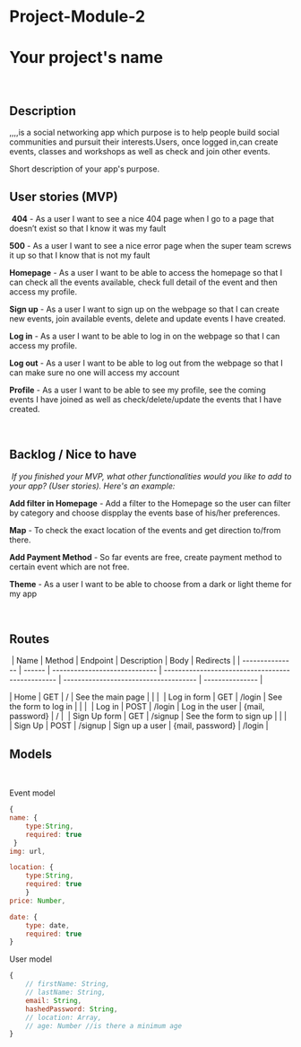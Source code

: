 # Project-Module-2
# Your project's name

​

## Description

​,,,,is a social networking app which purpose is to help people build social communities and pursuit their interests.Users, once logged in,can create events, classes and workshops as well as check and join other events.

Short description of your app's purpose.
​

## User stories (MVP)

​
**404** - As a user I want to see a nice 404 page when I go to a page that doesn’t exist so that I know it was my fault

**500** - As a user I want to see a nice error page when the super team screws it up so that I know that is not my fault

**Homepage** - As a user I want to be able to access the homepage so that I can check all the events available, check full detail of the event and then access my profile.

**Sign up** - As a user I want to sign up on the webpage so that I can create new events, join available events, delete and update events I have created.

**Log in** - As a user I want to be able to log in on the webpage so that I can access my profile.

**Log out** - As a user I want to be able to log out from the webpage so that I can make sure no one will access my account

**Profile** - As a user I want to be able to see my profile, see the coming events I have joined as well as check/delete/update the events that I have created.

​​

## Backlog / Nice to have

​
_If you finished your MVP, what other functionalities would you like to add to your app? (User stories). Here's an example:_

**Add filter in Homepage** - Add a filter to the Homepage so the user can filter by category and choose dispplay the events base of his/her preferences.

**Map** - To check the exact location of the events and get direction to/from there.

**Add Payment Method** - So far events are free, create payment method to certain event which are not free.

**Theme** - As a user I want to be able to choose from a dark or light theme for my app

​
## Routes

​
| Name | Method | Endpoint | Description | Body | Redirects |
| --------------- | ------ | ----------------------------- | ------------------------------------------------ | ------------------------------------- | --------------- |

| Home | GET | / | See the main page | | |
​
| Log in form | GET | /login | See the form to log in | | |
​
| Log in | POST | /login | Log in the user | {mail, password} | / |
​
| Sign Up form | GET | /signup | See the form to sign up | | |
​
| Sign Up | POST | /signup | Sign up a user | {mail, password} | /login |
​

## Models

​

Event model

```js
{
name: {
    type:String,
    required: true
 }
img: url,

location: {
    type:String,
    required: true
    }
price: Number,

date: {
    type: date,
    required: true
}

```

User model
​

```js
{
    // firstName: String,
    // lastName: String,
    email: String,
    hashedPassword: String,
    // location: Array,
    // age: Number //is there a minimum age
}
```

​

<!-- ## Links

​

### Github kanban

​
[Link to my project]()
​

### Github repository

​
[Link Repo]()
​

### Project deploy

​
[Link Deploy]()
​

### Wireframes

​
[InVision with Wireframes]()
​

### Slides -->
